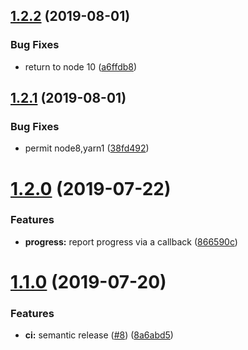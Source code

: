 ## [1.2.2](https://github.com/holvonix-open/paginate-generator/compare/v1.2.1...v1.2.2) (2019-08-01)


### Bug Fixes

* return to node 10 ([a6ffdb8](https://github.com/holvonix-open/paginate-generator/commit/a6ffdb8))

## [1.2.1](https://github.com/holvonix-open/paginate-generator/compare/v1.2.0...v1.2.1) (2019-08-01)


### Bug Fixes

* permit node8,yarn1 ([38fd492](https://github.com/holvonix-open/paginate-generator/commit/38fd492))

# [1.2.0](https://github.com/holvonix-open/paginate-generator/compare/v1.1.0...v1.2.0) (2019-07-22)


### Features

* **progress:** report progress via a callback ([866590c](https://github.com/holvonix-open/paginate-generator/commit/866590c))

# [1.1.0](https://github.com/holvonix-open/paginate-generator/compare/v1.0.0...v1.1.0) (2019-07-20)


### Features

* **ci:** semantic release ([#8](https://github.com/holvonix-open/paginate-generator/issues/8)) ([8a6abd5](https://github.com/holvonix-open/paginate-generator/commit/8a6abd5))
